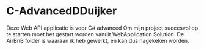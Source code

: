 # C-AdvancedDDuijker

Deze Web API applicatie is voor C# advanced
Om mijn project succesvol op te starten moet het gestart worden vanuit WebApplication Solution.
De AirBnB folder is waaraan ik heb gewerkt, en kan dus nagekeken worden.

